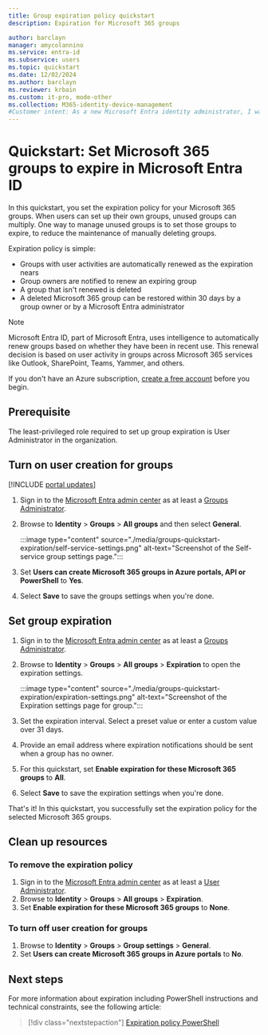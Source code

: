 ```yaml
---
title: Group expiration policy quickstart
description: Expiration for Microsoft 365 groups

author: barclayn
manager: amycolannino
ms.service: entra-id
ms.subservice: users
ms.topic: quickstart
ms.date: 12/02/2024
ms.author: barclayn
ms.reviewer: krbain
ms.custom: it-pro, mode-other
ms.collection: M365-identity-device-management
#Customer intent: As a new Microsoft Entra identity administrator, I want user-created Microsoft 365 groups in my organization to expire so I can reduce the number of unused groups.
---
```

# Quickstart: Set Microsoft 365 groups to expire in Microsoft Entra ID

In this quickstart, you set the expiration policy for your Microsoft 365 groups. When users can set up their own groups, unused groups can multiply. One way to manage unused groups is to set those groups to expire, to reduce the maintenance of manually deleting groups.

Expiration policy is simple:

- Groups with user activities are automatically renewed as the expiration nears
- Group owners are notified to renew an expiring group
- A group that isn't renewed is deleted
- A deleted Microsoft 365 group can be restored within 30 days by a group owner or by a Microsoft Entra administrator

> [!NOTE]
> Microsoft Entra ID, part of Microsoft Entra, uses intelligence to automatically renew groups based on whether they have been in recent use. This renewal decision is based on user activity in groups across Microsoft 365 services like Outlook, SharePoint, Teams, Yammer, and others.

If you don't have an Azure subscription, [create a free account](https://azure.microsoft.com/free/) before you begin.

## Prerequisite

 The least-privileged role required to set up group expiration is User Administrator in the organization.

## Turn on user creation for groups

[!INCLUDE [portal updates](~/includes/portal-update.md)]

1. Sign in to the [Microsoft Entra admin center](https://entra.microsoft.com) as at least a [Groups Administrator](~/identity/role-based-access-control/permissions-reference.md#groups-administrator).
1. Browse to **Identity** > **Groups** > **All groups** and then select **General**.
  
   :::image type="content" source="./media/groups-quickstart-expiration/self-service-settings.png" alt-text="Screenshot of the Self-service group settings page.":::

3. Set  **Users can create Microsoft 365 groups in Azure portals, API or PowerShell** to **Yes**.

4. Select **Save** to save the groups settings when you're done.

## Set group expiration

1. Sign in to the [Microsoft Entra admin center](https://entra.microsoft.com) as at least a [Groups Administrator](~/identity/role-based-access-control/permissions-reference.md#groups-administrator).
1. Browse to **Identity** > **Groups** > **All groups** > **Expiration** to open the expiration settings.
  
   :::image type="content" source="./media/groups-quickstart-expiration/expiration-settings.png" alt-text="Screenshot of the Expiration settings page for group.":::

2. Set the expiration interval. Select a preset value or enter a custom value over 31 days. 

3. Provide an email address where expiration notifications should be sent when a group has no owner.

4. For this quickstart, set **Enable expiration for these Microsoft 365 groups** to **All**.

5. Select **Save** to save the expiration settings when you're done.

That's it! In this quickstart, you successfully set the expiration policy for the selected Microsoft 365 groups.

## Clean up resources

### To remove the expiration policy

1. Sign in to the [Microsoft Entra admin center](https://entra.microsoft.com) as at least a [User Administrator](~/identity/role-based-access-control/permissions-reference.md#groups-administrator).
1. Browse to **Identity** > **Groups** > **All groups** > **Expiration**.
1. Set **Enable expiration for these Microsoft 365 groups** to **None**.

### To turn off user creation for groups

1. Browse to **Identity** > **Groups** > **Group settings** >  **General**. 
1. Set **Users can create Microsoft 365 groups in Azure portals** to **No**.

## Next steps

For more information about expiration including PowerShell instructions and technical constraints, see the following article:

> [!div class="nextstepaction"]
> [Expiration policy PowerShell](groups-lifecycle.md)
